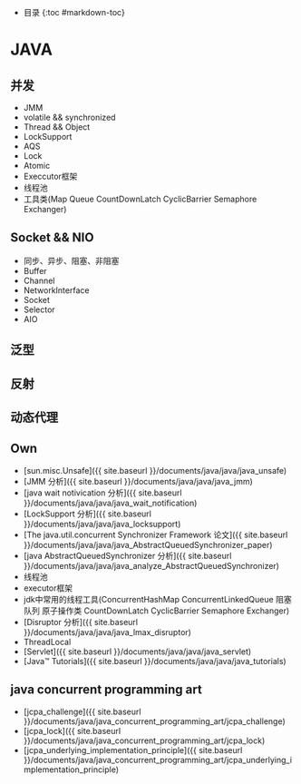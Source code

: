 - 目录
{:toc #markdown-toc}	

# JAVA

  




## 并发

-  JMM
-  volatile && synchronized
-  Thread && Object
-  LockSupport
-  AQS
-  Lock
-  Atomic
-  Execcutor框架
-  线程池
-  工具类(Map Queue CountDownLatch CyclicBarrier Semaphore Exchanger)



## Socket && NIO
- 同步、异步、阻塞、非阻塞
- Buffer
- Channel
- NetworkInterface
- Socket
- Selector
- AIO




## 泛型

## 反射

## 动态代理

## Own
- [sun.misc.Unsafe]({{ site.baseurl }}/documents/java/java/java_unsafe)
- [JMM 分析]({{ site.baseurl }}/documents/java/java/java_jmm)
- [java wait notivication 分析]({{ site.baseurl }}/documents/java/java/java_wait_notification) 
- [LockSupport 分析]({{ site.baseurl }}/documents/java/java/java_locksupport)
- [The java.util.concurrent Synchronizer Framework 论文]({{ site.baseurl }}/documents/java/java/java_AbstractQueuedSynchronizer_paper)
- [java AbstractQueuedSynchronizer 分析]({{ site.baseurl }}/documents/java/java/java_analyze_AbstractQueuedSynchronizer)
- 线程池
- executor框架
- jdk中常用的线程工具(ConcurrentHashMap ConcurrentLinkedQueue 阻塞队列 原子操作类 CountDownLatch CyclicBarrier Semaphore Exchanger)
- [Disruptor 分析]({{ site.baseurl }}/documents/java/java/java_lmax_disruptor)
- ThreadLocal
- [Servlet]({{ site.baseurl }}/documents/java/java/java_servlet)
- [Java™ Tutorials]({{ site.baseurl }}/documents/java/java/java_tutorials)


## java concurrent programming art
- [jcpa_challenge]({{ site.baseurl }}/documents/java/java_concurrent_programming_art/jcpa_challenge)
- [jcpa_lock]({{ site.baseurl }}/documents/java/java_concurrent_programming_art/jcpa_lock)
- [jcpa_underlying_implementation_principle]({{ site.baseurl }}/documents/java/java_concurrent_programming_art/jcpa_underlying_implementation_principle)
